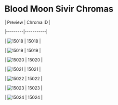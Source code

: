 # Blood Moon Sivir Chromas


| Preview | Chroma ID |

|---------|-----------|

| ![15018](https://raw.communitydragon.org/latest/plugins/rcp-be-lol-game-data/global/default/v1/champion-chroma-images/15/15018.png) | 15018 |

| ![15019](https://raw.communitydragon.org/latest/plugins/rcp-be-lol-game-data/global/default/v1/champion-chroma-images/15/15019.png) | 15019 |

| ![15020](https://raw.communitydragon.org/latest/plugins/rcp-be-lol-game-data/global/default/v1/champion-chroma-images/15/15020.png) | 15020 |

| ![15021](https://raw.communitydragon.org/latest/plugins/rcp-be-lol-game-data/global/default/v1/champion-chroma-images/15/15021.png) | 15021 |

| ![15022](https://raw.communitydragon.org/latest/plugins/rcp-be-lol-game-data/global/default/v1/champion-chroma-images/15/15022.png) | 15022 |

| ![15023](https://raw.communitydragon.org/latest/plugins/rcp-be-lol-game-data/global/default/v1/champion-chroma-images/15/15023.png) | 15023 |

| ![15024](https://raw.communitydragon.org/latest/plugins/rcp-be-lol-game-data/global/default/v1/champion-chroma-images/15/15024.png) | 15024 |